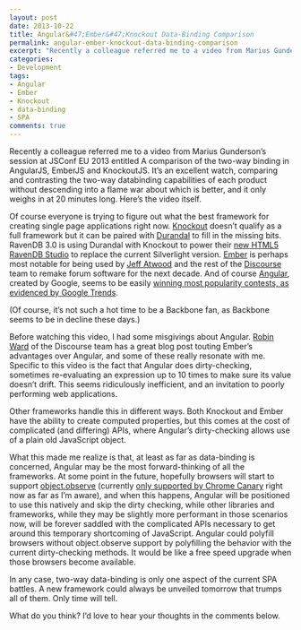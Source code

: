 ```yaml
---
layout: post
date: 2013-10-22
title: Angular&#47;Ember&#47;Knockout Data-Binding Comparison
permalink: angular-ember-knockout-data-binding-comparison
excerpt: "Recently a colleague referred me to a video from Marius Gunderson&rsquo;s  session at JSConf EU 2013 entitled A comparison of the two-way binding in AngularJS,  EmberJS and KnockoutJS. It&rsquo;s an excellent watch, comparing and contrasting  the two-way databinding capabilities of each product without descending into a flame  war about which is better, and it only weighs in at 20 minutes long. Here&rsquo;s  the video itself.\r\n\r\n"
categories:
- Development
tags:
- Angular
- Ember
- Knockout
- data-binding
- SPA
comments: true
---
```

Recently a colleague referred me to a video from Marius Gunderson’s session at JSConf EU 2013 entitled A comparison of the two-way binding in AngularJS, EmberJS and KnockoutJS. It’s an excellent watch, comparing and contrasting the two-way databinding capabilities of each product without descending into a flame war about which is better, and it only weighs in at 20 minutes long. Here’s the video itself.

 Of course everyone is trying to figure out what the best framework for creating single page applications right now. [Knockout](http://knockoutjs.com/) doesn’t qualify as a full framework but it can be paired with [Durandal](http://durandaljs.com/) to fill in the missing bits. RavenDB 3.0 is using Durandal with Knockout to power their [new HTML5 RavenDB Studio](http://www.youtube.com/watch?v=FNDKuiftKcc) to replace the current Silverlight version. [Ember](http://emberjs.com/) is perhaps most notable for being used by [Jeff Atwood](http://www.codinghorror.com/blog/) and the rest of the [Discourse](http://www.discourse.org/) team to remake forum software for the next decade. And of course [Angular](http://angularjs.org/), created by Google, seems to be easily [winning most popularity contests, as evidenced by Google Trends](http://www.google.com/trends/explore?hl=en-US#cat=0-5-31&q=Durandal%2C%20Angular%2C%20Ember%2C%20Meteor%2C%20Backbone&date=today%2012-m&cmpt=q).

(Of course, it’s not such a hot time to be a Backbone fan, as Backbone seems to be in decline these days.)

Before watching this video, I had some misgivings about Angular. [Robin Ward](http://eviltrout.com/) of the Discourse team has a great blog post touting Ember’s advantages over Angular, and some of these really resonate with me. Specific to this video is the fact that Angular does dirty-checking, sometimes re-evaluating an expression up to 10 times to make sure its value doesn’t drift. This seems ridiculously inefficient, and an invitation to poorly performing web applications.

Other frameworks handle this in different ways. Both Knockout and Ember have the ability to create computed properties, but this comes at the cost of complicated (and differing) APIs, where Angular’s dirty-checking allows use of a plain old JavaScript object.

What this made me realize is that, at least as far as data-binding is concerned, Angular may be the most forward-thinking of all the frameworks. At some point in the future, hopefully browsers will start to support [object.observe](http://wiki.ecmascript.org/doku.php?id=harmony:observe) (currently [only supported by Chrome Canary](http://updates.html5rocks.com/2012/11/Respond-to-change-with-Object-observe) right now as far as I’m aware), and when this happens, Angular will be positioned to use this natively and skip the dirty checking, while other libraries and frameworks, while they may be slightly more performant in those scenarios now, will be forever saddled with the complicated APIs necessary to get around this temporary shortcoming of JavaScript. Angular could polyfill browsers without object.observe support by polyfilling the behavior with the current dirty-checking methods. It would be like a free speed upgrade when those browsers become available.

In any case, two-way data-binding is only one aspect of the current SPA battles. A new framework could always be unveiled tomorrow that trumps all of them. Only time will tell.

What do you think? I’d love to hear your thoughts in the comments below.
